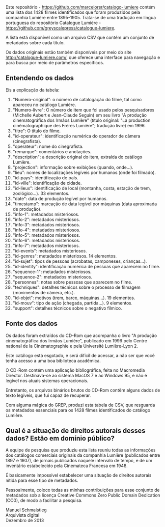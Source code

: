 Este repositório - https://github.com/marcelorsr/catalogo-lumiere contém uma lista dos 1428 filmes identificados que foram produzidos pela companhia Lumière entre 1895-1905. Trata-se de uma tradução em língua portuguesa do repositório Catalogue Lumière - https://github.com/greyscalepress/catalogue-lumiere.

A lista está disponível como um arquivo CSV que contém um conjunto de metadados sobre cada título.

Os dados originais estão também disponíveis por meio do site http://catalogue-lumiere.com/, que oferece uma interface para navegação e para busca por meio de parâmetros específicos.

## Entendendo os dados

Eis a explicação da tabela:

1. "Numero-original": o número de catalogação do filme, tal como apareceu no catálogo Lumière.
2. "Numero-livre": O número de item que foi usado pelos pesquisadores (Michelle Aubert e Jean-Claude Seguin) em seu livro "A produção cinematográfica dos Irmãos Lumière" (título original: "La production cinématographique des Frères Lumière"; tradução livre) em 1996.
3. "titre": O título do filme.
4. "id-operateur": identificação numérica do operador de câmera (cinegrafista).
5. "operateur": nome do cinegrafista.
6. "remarque": comentários e anotações.
7. "description": a descrição original do item, extraída do catálogo Lumière.
8. "projection": informação sobre exibições (quando, onde...).
9. "lieu": nomes de localizações legíveis por humanos (onde foi filmado).
10. "id-pays": identificação de país.
11. "id-ville": identificação de cidade.
12. "id-lieux": identificação de local (montanha, costa, estação de trem, zoológico...). 33 elementos.
13. "date": data de produção legível por humanos.
14. "timestamp": marcação de data legível por máquinas (data aproximada de produção).
15. "info-1": metadados misteriosos.
16. "info-2": metadados misteriosos.
17. "info-3": metadados misteriosos.
18. "info-4": metadados misteriosos.
19. "info-5": metadados misteriosos.
20. "info-6": metadados misteriosos.
21. "info-7": metadados misteriosos.
22. "id-events": metadados misteriosos.
23. "id-genres": metadados misteriosos. 14 elementos.
24. "id-sujet": tipos de pessoas (acrobatas, camponeses, crianças...).
25. "id-identity": identificação numérica de pessoas que aparecem no filme.
26. "sequence-1": metadados misteriosos.
27. "sequence-2": metadados misteriosos.
28. "personnes": notas sobre pessoas que aparecem no filme.
29. "techniques": detalhes técnicos sobre o processo de filmagem (movimentos de câmera, etc.).
30. "id-objet": motivos (trem, barco, máquinas...). 19 elementos.
31. "id-mouv": tipo de ação (chegada, partida...). 9 elementos.
32. "support": detalhes técnicos sobre o negativo fílmico.

## Fonte dos dados

Os dados foram extraídos do CD-Rom que acompanha o livro "A produção cinematográfica dos Irmãos Lumière", publicado em 1996 pelo Centre national de la Cinématographie e pela Université Lumière-Lyon 2.

Este catálogo está esgotado, e será difícil de acessar, a não ser que você tenha acesso a uma boa biblioteca acadêmica.

O CD-Rom contém uma aplicação bibliográfica, feita no Macromedia Director. Destinava-se ao sistema MacOS 7 e ao Windows 95, e não é legível nos atuais sistemas operacionais.

Entretanto, os arquivos binários brutos do CD-Rom contêm alguns dados de texto legíveis, que fui capaz de recuperar.

Com alguma mágica do GREP, produzi esta tabela de CSV, que resguarda os metadados essenciais para os 1428 filmes identificados do catálogo Lumière.

## Qual é a situação de direitos autorais desses dados? Estão em domínio público?

A equipe de pesquisa que produziu esta lista reuniu todas as informações dos catálogos comerciais originais da companhia Lumière (publicados entre 1897 e 1907), de jornais publicados naquele intervalo de tempo, e de um inventário estabelecido pela Cinemateca Francesa em 1948.

É basicamente impossível estabelecer uma situação de direitos autorais nítida para esse tipo de metadados.

Pessoalmente, coloco todas as minhas contribuições para esse conjunto de metadados sob a licença Creative Commons Zero Public Domain Dedication (CC0), de modo a facilitar a pesquisa.

Manuel Schmalstieg<br/>
Arquivista digital<br/>
Dezembro de 2013

